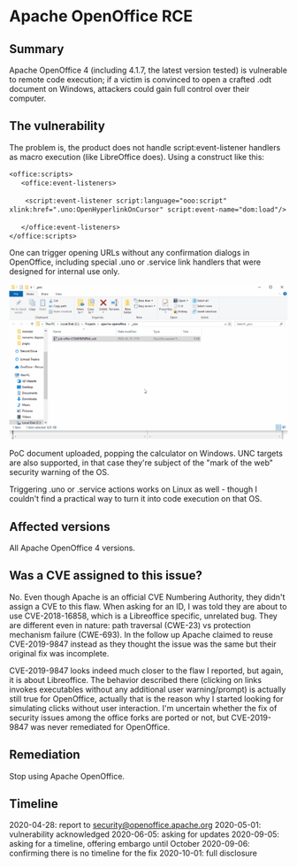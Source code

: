 # Apache OpenOffice RCE

## Summary

Apache OpenOffice 4 (including 4.1.7, the latest version tested) is vulnerable
to remote code execution; if a victim is convinced to open a crafted .odt 
document on Windows, attackers could gain full control over their computer.

## The vulnerability

The problem is, the product does not handle script:event-listener
handlers as macro execution (like LibreOffice does). Using a construct
like this:

```
<office:scripts>
   <office:event-listeners>

    <script:event-listener script:language="ooo:script"
xlink:href=".uno:OpenHyperlinkOnCursor" script:event-name="dom:load"/>

   </office:event-listeners>
</office:scripts>
```

One can trigger opening URLs without any confirmation dialogs in OpenOffice,
including special .uno or .service link handlers that were designed for 
internal use only.

![Apache OpenOfffice](apache-openoffice-rce-poc.gif)

PoC document uploaded, popping the calculator on Windows. UNC targets
are also supported, in that case they're subject of the "mark of the web"
security warning of the OS.

Triggering .uno or .service actions works on Linux as well - though I
couldn't find a practical way to turn it into code execution on that OS.

## Affected versions

All Apache OpenOffice 4 versions.


## Was a CVE assigned to this issue?

No. Even though Apache is an official CVE Numbering Authority, they didn't
assign a CVE to this flaw. When asking for an ID, I was told they are about
to use CVE-2018-16858, which is a Libreoffice specific, unrelated bug. 
They are different even in nature: path traversal (CWE-23) vs protection 
mechanism failure (CWE-693). 
In the follow up Apache claimed to reuse CVE-2019-9847 instead as they 
thought the issue was the same but their original fix was incomplete. 

CVE-2019-9847 looks indeed much closer to the flaw I reported, but again, 
it is about Libreoffice. The behavior described there (clicking 
on links invokes executables without any additional user warning/prompt) 
is actually still true for OpenOffice, actually that is the reason why I
started looking for simulating clicks without user interaction. I'm
uncertain whether the fix of security issues among the office forks
are ported or not, but CVE-2019-9847 was never remediated for OpenOffice.

## Remediation

Stop using Apache OpenOffice.

## Timeline

2020-04-28: report to security@openoffice.apache.org
2020-05-01: vulnerability acknowledged
2020-06-05: asking for updates
2020-09-05: asking for a timeline, offering embargo until October
2020-09-06: confirming there is no timeline for the fix
2020-10-01: full disclosure
